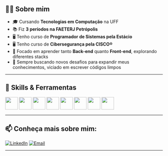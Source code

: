 
## 👨‍💻 Sobre mim
- 🎓 Cursando **Tecnologias em Computação** na UFF  
- 📚 Fiz **3 períodos na FAETERJ Petrópolis**  
- 🖥️ Tenho curso de **Programador de Sistemas pela Estácio**
- 🖥️ Tenho curso de **Cibersegurança pela CISCO®**  
- 🔎 Focado em aprender tanto **Back-end** quanto **Front-end**, explorando diferentes stacks  
- 🚀 Sempre buscando novos desafios para expandir meus conhecimentos, viciado em escrever códigos limpos  

---

## 🚀 Skills & Ferramentas

<div align="left">
  <img src="https://cdn.jsdelivr.net/gh/devicons/devicon/icons/html5/html5-original.svg" width="40" />
  <img src="https://cdn.jsdelivr.net/gh/devicons/devicon/icons/css3/css3-original.svg" width="40" />
  <img src="https://cdn.jsdelivr.net/gh/devicons/devicon/icons/javascript/javascript-original.svg" width="40" />
  <img src="https://cdn.jsdelivr.net/gh/devicons/devicon/icons/typescript/typescript-original.svg" width="40" />
  <img src="https://cdn.jsdelivr.net/gh/devicons/devicon/icons/react/react-original.svg" width="40" />
  <img src="https://cdn.jsdelivr.net/gh/devicons/devicon/icons/nodejs/nodejs-original.svg" width="40" />
  <img src="https://cdn.jsdelivr.net/gh/devicons/devicon/icons/git/git-original.svg" width="40" />
  <img src="https://cdn.jsdelivr.net/gh/devicons/devicon/icons/github/github-original.svg" width="40" />
</div>

---
## 📫 Conheça mais sobre mim:
[![LinkedIn](https://img.shields.io/badge/LinkedIn-0a66c2?style=for-the-badge&logo=linkedin&logoColor=white)]([https://www.linkedin.com/in/joao-gabriel-menezes-marra-45b1381a9/](https://www.linkedin.com/in/joaogabrielmenezesmarra/)) 
[![Email](https://img.shields.io/badge/📧%20Email-red?style=for-the-badge)](mailto:joaommenezes100@gmail.com)

---

